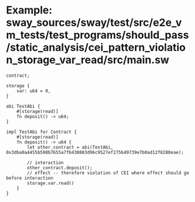 # Example: sway_sources/sway/test/src/e2e_vm_tests/test_programs/should_pass/static_analysis/cei_pattern_violation_storage_var_read/src/main.sw

```sway
contract;

storage {
    var: u64 = 0,
}

abi TestAbi {
    #[storage(read)]
    fn deposit() -> u64;
}

impl TestAbi for Contract {
    #[storage(read)]
    fn deposit() -> u64 {
        let other_contract = abi(TestAbi, 0x3dba0a4455b598b7655a7fb430883d96c9527ef275b49739e7b0ad12f8280eae);

        // interaction
        other_contract.deposit();
        // effect -- therefore violation of CEI where effect should go before interaction
        storage.var.read()
    }
}

```
